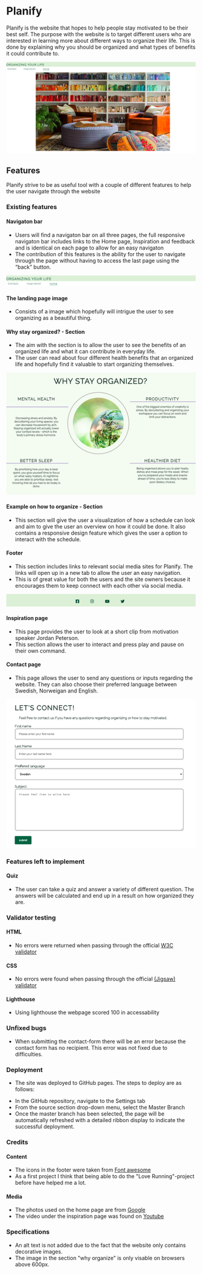 # Planify 

Planify is the website that hopes to help people stay motivated to be their best self. 
The purpose with the website is to target different users who are interested in learning more about different ways to organize their life. This is done by explaining why
you should be organized and what types of benefits it could contribute to.

![first-page](assets/images/first-page.png)

## Features 
Planify strive to be as useful tool with a couple of different features to help the user navigate through the website 

### Existing features
#### Navigaton bar 
* Users will find a navigaton bar on all three pages, the full responsive navigaton bar includes links to the Home page, Inspiration and feedback and is identical on each page to allow for an easy navigaton 
* The contribution of this features is the ability for the user to navigate through the page without having to access the last page using the “back” button. 

![nav-bar](assets/images/nav.bar.png)

#### The landing page image 
* Consists of a image which hopefully will intrigue the user to see organizing as a beautiful thing. 

#### Why stay organized? - Section 
* The aim with the section is to allow the user to see the benefits of an organized life and what it can contribute in everyday life. 
* The user can read about four different health benefits that an organized life and hopefully find it valuable to start organizing themselves. 

![why-organized](assets/images/why.organized.png)

#### Example on how to organize - Section 
* This section will give the user a visualization of how a schedule can look and aim to give the user an overview on how it could be done. It also contains a responsive design feature which gives the user a option to interact with the schedule. 

#### Footer 
* This section includes links to relevant social media sites for Planify. The links will open up in a new tab to allow the user an easy navigation. 
* This is of great value for both the users and the site owners because it encourages them to keep connect with each other via social media.

![footer](assets/images/footer.png)

#### Inspiration page 
* This page provides the user to look at a short clip from motivation speaker Jordan Peterson. 
* This section allows the user to interact and press play and pause on their own command. 

#### Contact page 
* This page allows the user to send any questions or inputs regarding the website. They can also choose their preferred language between Swedish, Norweigan and English. 

![contact-page](assets/images/contact-page.png)

### Features left to implement 
#### Quiz 
* The user can take a quiz and answer a variety of different question. The answers will be calculated and end up in a result on how organized they are.  

### Validator testing 
#### HTML 
* No errors were returned when passing through the official [W3C validator](https://validator.w3.org/)
#### CSS 
* No errors were found when passing through the official [(Jigsaw) validator](https://jigsaw.w3.org/css-validator/#validate_by_input) 
#### Lighthouse 
* Using lighthouse the webpage scored 100 in accessability 
### Unfixed bugs 
* When submitting the contact-form there will be an error because the contact form has no recipient. This error was not fixed due to difficulties. 

### Deployment 
* The site was deployed to GitHub pages. The steps to deploy are as follows:
- In the GitHub repository, navigate to the Settings tab
- From the source section drop-down menu, select the Master Branch
- Once the master branch has been selected, the page will be automatically refreshed with a detailed ribbon display to indicate the successful deployment.

### Credits 
#### Content 
* The icons in the footer were taken from [Font awesome](https://fontawesome.com/) 
* As a first project I think that being able to do the "Love Running"-project before have helped me a lot. 
#### Media 
* The photos used on the home page are from [Google](https://google.com) 
* The video under the inspiration page was found on [Youtube](https://youtube.com) 

### Specifications 
* An alt text is not added due to the fact that the website only contains decorative images. 
* The image in the section "why organize" is only visable on browsers above 600px. 











